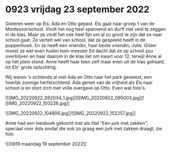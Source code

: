 # 0923 vrijdag 23 september 2022
Gisteren weer op Els, Ada en Otto gepast. Els gaat naar groep 1 van de Montessorischool. Vindt het nog heel spannend en durft niet veel te zeggen in de klas. Maar ze vindt het ook heel fijn om al zo groot te zijn dat ze naar school gaat. Ze vertelt wel van school, dat ze gespeeld heeft in de poppenhoek. En ze heeft een vriendin, haar beste vriendin, Julie. Gister moest ze wel even huilen toen meester Ed dacht dat ze op school zou overblijven en haar daarom in de klas liet om kwart voor 12, terwijl Anne al op het plein stond. Anne heeft haar toen zelf maar even uit de klas gehaald, tot Els' grote opluchting. 

Wij waren 's ochtends al met Ada en Otto naar het park geweest, een heerlijk zonnige herfstochtend. Ada geniet van de vrijheid als Els naar school is en stort zich met volle overgave op Otto. Even wat foto's.

![[IMG_20220922_082034_1.jpg]]![[IMG_20220922_095003.jpg]]![[IMG_20220922_103226.jpg]]

![[IMG_20220922_104806.jpg]]![[IMG_20220922_152257.jpg]]

Anne had een leesboek gekocht met als titel "Een jurk met zakken", speciaal voor Ada omdat die ook zo graag een jurk met zakken draagt, zie foto 

![[0919 maandag 19 september 2022]]

